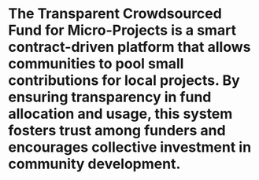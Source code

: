# The Transparent Crowdsourced Fund for Micro-Projects is a smart contract-driven platform that allows communities to pool small contributions for local projects. By ensuring transparency in fund allocation and usage, this system fosters trust among funders and encourages collective investment in community development.
